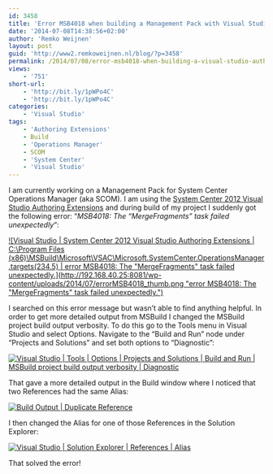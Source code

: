 ```yaml
---
id: 3458
title: 'Error MSB4018 when building a Management Pack with Visual Studio Authoring Extensions'
date: '2014-07-08T14:38:56+02:00'
author: 'Remko Weijnen'
layout: post
guid: 'http://www2.remkoweijnen.nl/blog/?p=3458'
permalink: /2014/07/08/error-msb4018-when-building-a-visual-studio-authoring-extensions/
views:
    - '751'
short-url:
    - 'http://bit.ly/1pWPo4C'
    - 'http://bit.ly/1pWPo4C'
categories:
    - 'Visual Studio'
tags:
    - 'Authoring Extensions'
    - Build
    - 'Operations Manager'
    - SCOM
    - 'System Center'
    - 'Visual Studio'
---
```


I am currently working on a Management Pack for System Center Operations Manager (aka SCOM). I am using the [System Center 2012 Visual Studio Authoring Extensions](http://www.microsoft.com/en-us/download/details.aspx?id=30169) and during build of my project I suddenly got the following error: “*MSB4018: The “MergeFragments” task failed unexpectedly*“:

[![Visual Studio | System Center 2012 Visual Studio Authoring Extensions | C:\Program Files (x86)\MSBuild\Microsoft\VSAC\Microsoft.SystemCenter.OperationsManager.targets(234,5) | error MSB4018: The "MergeFragments" task failed unexpectedly.](http://192.168.40.25:8081/wp-content/uploads/2014/07/errorMSB4018_thumb.png "error MSB4018: The "MergeFragments" task failed unexpectedly.")](http://192.168.40.25:8081/wp-content/uploads/2014/07/errorMSB4018.png)

I searched on this error message but wasn’t able to find anything helpful. In order to get more detailed output from MSBuild I changed the MSBuild project build output verbosity. To do this go to the Tools menu in Visual Studio and select Options. Navigate to the “Build and Run” node under “Projects and Solutions” and set both options to “Diagnostic”:

[![Visual Studio | Tools | Options | Projects and Solutions | Build and Run | MSBuild project build output verbosity | Diagnostic](http://192.168.40.25:8081/wp-content/uploads/2014/07/VisualStudioBuildOptions_thumb.png "Build Options")](http://192.168.40.25:8081/wp-content/uploads/2014/07/VisualStudioBuildOptions.png)

That gave a more detailed output in the Build window where I noticed that two References had the same Alias:

[![Build Output | Duplicate Reference](http://192.168.40.25:8081/wp-content/uploads/2014/07/BuildOutput_thumb.png "Build utput")](http://192.168.40.25:8081/wp-content/uploads/2014/07/BuildOutput.png)

I then changed the Alias for one of those References in the Solution Explorer:

[![Visual Studio | Solution Explorer | References | Alias](http://192.168.40.25:8081/wp-content/uploads/2014/07/VisualStudioSolutionExplorer_thumb.png "Visual Studio | Solution Explorer")](http://192.168.40.25:8081/wp-content/uploads/2014/07/VisualStudioSolutionExplorer.png)

That solved the error!
